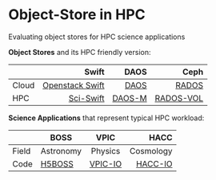 # Object-Store in HPC
Evaluating object stores for HPC science applications


**Object Stores** and its HPC friendly version:

|  | Swift     | DAOS        | Ceph  |
| :------------- | -------------: |-------------:| -----:|
|Cloud  | [Openstack Swift](https://github.com/openstack/swift)      | [DAOS](https://github.com/daos-stack/daos) |[RADOS](http://docs.ceph.com/docs/master/rados/) |
|HPC  | [Sci-Swift](https://github.com/valiantljk/sci-swift)     | [DAOS-M](https://bitbucket.hdfgroup.org/users/nfortne2/repos/hdf5_naf/browse?at=refs%2Fheads%2Fhdf5_daosm)|  [RADOS-VOL](https://github.com/ir193/hdf5-vol-ceph) |




**Science Applications** that represent typical HPC workload:

|| BOSS       | VPIC           | HACC   |
|------------- | ------------- |:-------------:| -----:|
|Field| Astronomy      | Physics |  Cosmology |
|Code| [H5BOSS](https://github.com/valiantljk/h5boss)     | [VPIC-IO](https://github.com/glennklockwood/vpic-io)     |   [HACC-IO](https://asc.llnl.gov/CORAL-benchmarks/#hacc) |
